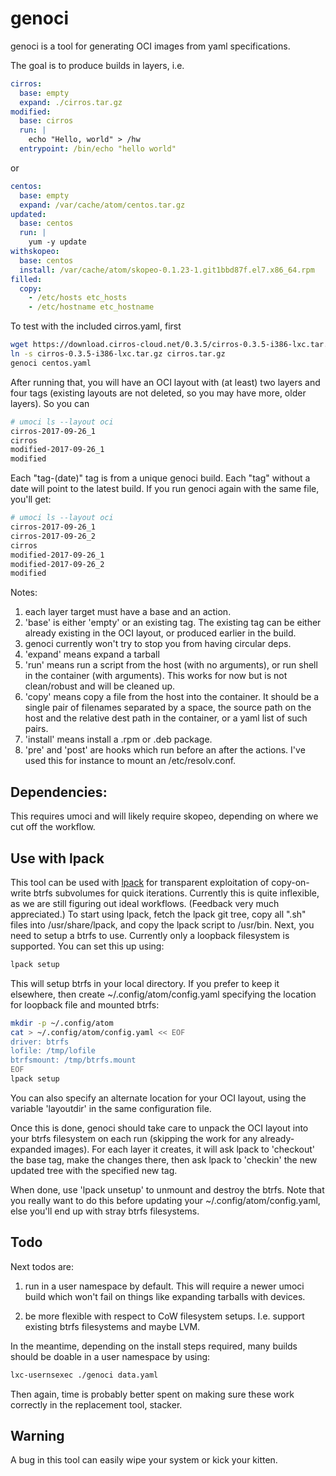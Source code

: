 # genoci

genoci is a tool for generating OCI images from yaml specifications.

The goal is to produce builds in layers, i.e.

```yaml
cirros:
  base: empty
  expand: ./cirros.tar.gz
modified:
  base: cirros
  run: |
    echo "Hello, world" > /hw
  entrypoint: /bin/echo "hello world"
```

or

```yaml
centos:
  base: empty
  expand: /var/cache/atom/centos.tar.gz
updated:
  base: centos
  run: |
    yum -y update
withskopeo:
  base: centos
  install: /var/cache/atom/skopeo-0.1.23-1.git1bbd87f.el7.x86_64.rpm 
filled:
  copy:
    - /etc/hosts etc_hosts
    - /etc/hostname etc_hostname
```

To test with the included cirros.yaml, first

```bash
wget https://download.cirros-cloud.net/0.3.5/cirros-0.3.5-i386-lxc.tar.gz
ln -s cirros-0.3.5-i386-lxc.tar.gz cirros.tar.gz
genoci centos.yaml
```

After running that, you will have an OCI layout with (at least) two layers and
four tags (existing layouts are not deleted, so you may have more, older
layers).  So you can

```bash
# umoci ls --layout oci
cirros-2017-09-26_1
cirros
modified-2017-09-26_1
modified
```

Each "tag-(date)" tag is from a unique genoci build.  Each "tag" without a date
will point to the latest build.  If you run genoci again with the same file,
you'll get:

```bash
# umoci ls --layout oci
cirros-2017-09-26_1
cirros-2017-09-26_2
cirros
modified-2017-09-26_1
modified-2017-09-26_2
modified
```

Notes:

1. each layer target must have a base and an action.
1. 'base' is either 'empty' or an existing tag.  The existing tag
can be either already existing in the OCI layout, or produced earlier
in the build.
1. genoci currently won't try to stop you from having circular deps.
1. 'expand' means expand a tarball
1. 'run' means run a script from the host (with no arguments), or
run shell in the container (with arguments).  This works for now but
is not clean/robust and will be cleaned up.
1. 'copy' means copy a file from the host into the container.  It
should be a single pair of filenames separated by a space, the
source path on the host and the relative dest path in the container,
or a yaml list of such pairs.
1. 'install' means install a .rpm or .deb package.
1. 'pre' and 'post' are hooks which run before an after the actions.
I've used this for instance to mount an /etc/resolv.conf.

## Dependencies:

This requires umoci and will likely require skopeo, depending on
where we cut off the workflow.

## Use with lpack

This tool can be used with [lpack](http://github.com/atom-deps/lpack)
for transparent exploitation of copy-on-write btrfs subvolumes for
quick iterations.  Currently this is quite inflexible, as we are still
figuring out ideal workflows.  (Feedback very much appreciated.)  To
start using lpack, fetch the lpack git tree, copy all ".sh" files into
/usr/share/lpack, and copy the lpack script to /usr/bin.  Next, you need
to setup a btrfs to use.  Currently only a loopback filesystem is supported.
You can set this up using:

```bash
lpack setup
```

This will setup btrfs in your local directory.  If you prefer to keep it
elsewhere, then create ~/.config/atom/config.yaml specifying the
location for loopback file and mounted btrfs:

```bash
mkdir -p ~/.config/atom
cat > ~/.config/atom/config.yaml << EOF
driver: btrfs
lofile: /tmp/lofile
btrfsmount: /tmp/btrfs.mount
EOF
lpack setup
```

You can also specify an alternate location for your OCI layout, using
the variable 'layoutdir' in the same configuration file.

Once this is done, genoci should take care to unpack the OCI layout into
your btrfs filesystem on each run (skipping the work for any already-expanded
images).  For each layer it creates, it will ask lpack to 'checkout' the
base tag, make the changes there, then ask lpack to 'checkin' the new updated
tree with the specified new tag.

When done, use 'lpack unsetup' to unmount and destroy the btrfs.  Note that
you really want to do this before updating your ~/.config/atom/config.yaml,
else you'll end up with stray btrfs filesystems.

## Todo

Next todos are:

1. run in a user namespace by default.  This will require a newer
umoci build which won't fail on things like expanding tarballs with
devices.

1. be more flexible with respect to CoW filesystem setups.  I.e. support
existing btrfs filesystems and maybe LVM.

In the meantime, depending on the install steps required, many
builds should be doable in a user namespace by using:

```bash
lxc-usernsexec ./genoci data.yaml
```

Then again, time is probably better spent on making sure these work
correctly in the replacement tool, stacker.

## Warning

A bug in this tool can easily wipe your system or kick your kitten.
